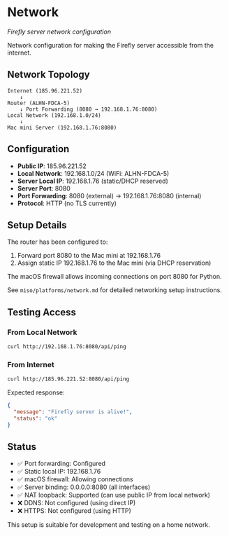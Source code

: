# Network
*Firefly server network configuration*

Network configuration for making the Firefly server accessible from the internet.

## Network Topology

```
Internet (185.96.221.52)
    ↓
Router (ALHN-FDCA-5)
    ↓ Port Forwarding (8080 → 192.168.1.76:8080)
Local Network (192.168.1.0/24)
    ↓
Mac mini Server (192.168.1.76:8080)
```

## Configuration

- **Public IP**: 185.96.221.52
- **Local Network**: 192.168.1.0/24 (WiFi: ALHN-FDCA-5)
- **Server Local IP**: 192.168.1.76 (static/DHCP reserved)
- **Server Port**: 8080
- **Port Forwarding**: 8080 (external) → 192.168.1.76:8080 (internal)
- **Protocol**: HTTP (no TLS currently)

## Setup Details

The router has been configured to:
1. Forward port 8080 to the Mac mini at 192.168.1.76
2. Assign static IP 192.168.1.76 to the Mac mini (via DHCP reservation)

The macOS firewall allows incoming connections on port 8080 for Python.

See `miso/platforms/network.md` for detailed networking setup instructions.

## Testing Access

### From Local Network
```bash
curl http://192.168.1.76:8080/api/ping
```

### From Internet
```bash
curl http://185.96.221.52:8080/api/ping
```

Expected response:
```json
{
  "message": "Firefly server is alive!",
  "status": "ok"
}
```

## Status

- ✅ Port forwarding: Configured
- ✅ Static local IP: 192.168.1.76
- ✅ macOS firewall: Allowing connections
- ✅ Server binding: 0.0.0.0:8080 (all interfaces)
- ✅ NAT loopback: Supported (can use public IP from local network)
- ❌ DDNS: Not configured (using direct IP)
- ❌ HTTPS: Not configured (using HTTP)

This setup is suitable for development and testing on a home network.
